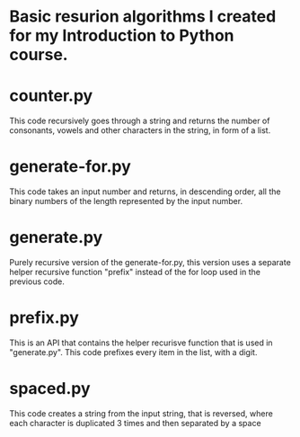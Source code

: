 # Basic resurion algorithms I created for my Introduction to Python course.

# counter.py
This code recursively goes through a string and returns the number of consonants, vowels and other characters in the string, in form of a list.

# generate-for.py

This code takes an input number and returns, in descending order, all the binary numbers of the length represented by the input number.

# generate.py
Purely recursive version of the generate-for.py, this version uses a separate helper recursive function "prefix" instead of the for loop used in the previous code.

# prefix.py
This is an API that contains the helper recurisve function that is used in "generate.py". This code prefixes every item in the list, with a digit.

# spaced.py
This code creates a string from the input string, that is reversed, where each character is duplicated 3 times and then separated by a space